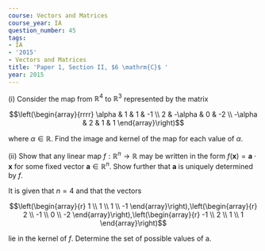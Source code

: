 ```yaml
---
course: Vectors and Matrices
course_year: IA
question_number: 45
tags:
- IA
- '2015'
- Vectors and Matrices
title: 'Paper 1, Section II, $6 \mathrm{C}$ '
year: 2015
---
```




(i) Consider the map from $\mathbb{R}^{4}$ to $\mathbb{R}^{3}$ represented by the matrix

$$\left(\begin{array}{rrrr}
\alpha & 1 & 1 & -1 \\
2 & -\alpha & 0 & -2 \\
-\alpha & 2 & 1 & 1
\end{array}\right)$$

where $\alpha \in \mathbb{R}$. Find the image and kernel of the map for each value of $\alpha$.

(ii) Show that any linear map $f: \mathbb{R}^{n} \rightarrow \mathbb{R}$ may be written in the form $f(\mathbf{x})=\mathbf{a} \cdot \mathbf{x}$ for some fixed vector $\mathbf{a} \in \mathbb{R}^{n}$. Show further that $\mathbf{a}$ is uniquely determined by $f$.

It is given that $n=4$ and that the vectors

$$\left(\begin{array}{r}
1 \\
1 \\
1 \\
-1
\end{array}\right),\left(\begin{array}{r}
2 \\
-1 \\
0 \\
-2
\end{array}\right),\left(\begin{array}{r}
-1 \\
2 \\
1 \\
1
\end{array}\right)$$

lie in the kernel of $f$. Determine the set of possible values of a.